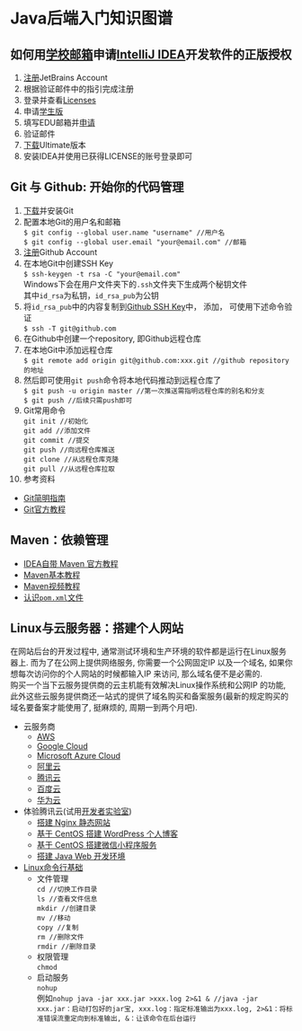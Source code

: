 # Java后端入门知识图谱
## 如何用[学校邮箱](http://mail.whut.edu.cn/)申请[IntelliJ IDEA](https://www.jetbrains.com/idea/)开发软件的正版授权
1. [注册](https://account.jetbrains.com/login)JetBrains Account
2. 根据验证邮件中的指引完成注册
3. 登录并查看[Licenses](https://account.jetbrains.com/licenses)
4. 申请[学生版](https://www.jetbrains.com/student)
5. 填写EDU邮箱并[申请](https://www.jetbrains.com/shop/eform/students)
6. 验证邮件
7. [下载](https://www.jetbrains.com/idea/download)Ultimate版本
8. 安装IDEA并使用已获得LICENSE的账号登录即可

## Git 与 Github: 开始你的代码管理
1. [下载](https://git-scm.com/)并安装Git
2. 配置本地Git的用户名和邮箱   
`$ git config --global user.name "username" //用户名`  
`$ git config --global user.email "your@email.com" //邮箱`
3. [注册](https://github.com/)Github Account
4. 在本地Git中创建SSH Key   
`$ ssh-keygen -t rsa -C "your@email.com"`   
Windows下会在用户文件夹下的`.ssh`文件夹下生成两个秘钥文件   
其中`id_rsa`为私钥，`id_rsa_pub`为公钥
5. 将`id_rsa_pub`中的内容复制到[Github SSH Key](https://github.com/settings/keys)中， 添加， 可使用下述命令验证   
`$ ssh -T git@github.com`
6. 在Github中创建一个repository, 即Github远程仓库
7. 在本地Git中添加远程仓库   
`$ git remote add origin git@github.com:xxx.git //github repository 的地址`
8. 然后即可使用`git push`命令将本地代码推动到远程仓库了   
`$ git push -u origin master //第一次推送需指明远程仓库的别名和分支`   
`$ git push //后续只需push即可`
9. Git常用命令   
`git init //初始化`   
`git add //添加文件`   
`git commit //提交`   
`git push //向远程仓库推送`   
`git clone //从远程仓库克隆`   
`git pull //从远程仓库拉取`   
10. 参考资料
  - [Git简明指南](http://www.runoob.com/manual/git-guide/)
  - [Git官方教程](https://git-scm.com/book/zh/v2/)

## Maven：依赖管理
+ [IDEA自带 Maven 官方教程](https://www.jetbrains.com/help/idea/maven-support.html)
+ [Maven基本教程](http://www.runoob.com/maven/maven-tutorial.html)
+ [Maven视频教程](https://www.imooc.com/learn/443)
+ [认识`pom.xml`文件](https://www.cnblogs.com/wkrbky/p/6353285.html)

## Linux与云服务器：搭建个人网站
在网站后台的开发过程中, 通常测试环境和生产环境的软件都是运行在Linux服务器上. 而为了在公网上提供网络服务, 你需要一个公网固定IP 以及一个域名, 如果你想每次访问你的个人网站的时候都输入IP 来访问, 那么域名便不是必需的.    
购买一个当下云服务提供商的云主机能有效解决Linux操作系统和公网IP 的功能, 此外这些云服务提供商还一站式的提供了域名购买和备案服务(最新的规定购买的域名要备案才能使用了, 挺麻烦的, 周期一到两个月吧).
+ 云服务商
  + [AWS](http://aws.amazon.com)
  + [Google Cloud](http://cloud.google.com)
  + [Microsoft Azure Cloud](http://azure.microsoft.com)
  + [阿里云](http://www.aliyun.com)
  + [腾讯云](http://cloud.tencent.com)
  + [百度云](http://cloud.baidu.com)
  + [华为云](http://www.huaweicloud.com)
+ 体验腾讯云(试用[开发者实验室](https://cloud.tencent.com/developer/labs/gallery))
  + [搭建 Nginx 静态网站](https://cloud.tencent.com/developer/labs/lab/10003)
  + [基于 CentOS 搭建 WordPress 个人博客](https://cloud.tencent.com/developer/labs/lab/10001)
  + [基于 CentOS 搭建微信小程序服务](https://cloud.tencent.com/developer/labs/lab/10004)
  + [搭建 Java Web 开发环境](https://cloud.tencent.com/developer/labs/lab/10035)
+ [Linux命令行基础](http://www.runoob.com/linux/linux-command-manual.html)
  + 文件管理   
  `cd //切换工作目录`   
  `ls //查看文件信息`   
  `mkdir //创建目录`   
  `mv //移动`   
  `copy //复制`   
  `rm //删除文件`   
  `rmdir //删除目录`  
  + 权限管理   
  `chmod`
  + 启动服务   
  `nohup`   
  例如`nohup java -jar xxx.jar >xxx.log 2>&1 & //java -jar xxx.jar：启动打包好的jar宝, xxx.log：指定标准输出为xxx.log, 2>&1：将标准错误流重定向到标准输出, &：让该命令在后台运行`

